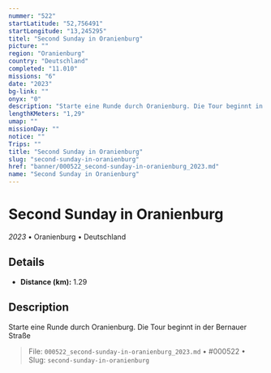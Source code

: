 ```yaml
---
nummer: "522"
startLatitude: "52,756491"
startLongitude: "13,245295"
titel: "Second Sunday in Oranienburg"
picture: ""
region: "Oranienburg"
country: "Deutschland"
completed: "11.010"
missions: "6"
date: "2023"
bg-link: ""
onyx: "0"
description: "Starte eine Runde durch Oranienburg. Die Tour beginnt in der Bernauer Straße"
lengthKMeters: "1,29"
umap: ""
missionDay: ""
notice: ""
Trips: ""
title: "Second Sunday in Oranienburg"
slug: "second-sunday-in-oranienburg"
href: "banner/000522_second-sunday-in-oranienburg_2023.md"
name: "Second Sunday in Oranienburg"
---
```

# Second Sunday in Oranienburg

*2023* • Oranienburg • Deutschland





## Details
- **Distance (km):** 1.29






## Description
Starte eine Runde durch Oranienburg. Die Tour beginnt in der Bernauer Straße




> File: `000522_second-sunday-in-oranienburg_2023.md` • #000522 • Slug: `second-sunday-in-oranienburg`

